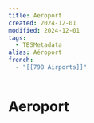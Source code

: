 ```yaml
---
title: Aeroport
created: 2024-12-01
modified: 2024-12-01
tags:
  - TBSMetadata
alias: Aéroport
french:
  - "[[798 Airports]]"
---
```

# Aeroport
